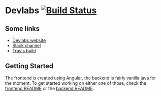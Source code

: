 # Devlabs        [![Build Status](https://travis-ci.org/bumbolt/devlabs.svg?branch=master)](https://travis-ci.org/bumbolt/devlabs)

## Some links

 * [Devlabs website](https://devlabs-admin.firebaseapp.com/devlabs/topics)
 * [Slack channel](https://r-devlabs.slack.com/messages/devlabs-application)
 * [Travis build](https://travis-ci.org/bumbolt/devlabs)


## Getting Started

The frontend is created using Angular, the backend is
fairly vanilla java for the moment. To get started working
on either one of those, check the [frontend README][1] or the
[backend README][2].


[1]: frontend/README.md
[2]: backend/README.md
